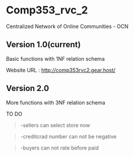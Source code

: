 # Comp353_rvc_2

Centralized Network of Online Communities - OCN

Version 1.0(current)
--------------
  Basic functions with 1NF relation schema

  Website URL : http://comp353rvc2.gear.host/


Version 2.0
--------------
  More functions with 3NF relation schema

  TO DO
  
  >-sellers can select store now
  
  >-creditcrad number can not be negative
  
  >-buyers can not rate before paid
